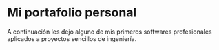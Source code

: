 # Mi portafolio personal
A continuación les dejo alguno de mis primeros softwares profesionales aplicados a proyectos sencillos de ingeniería.
